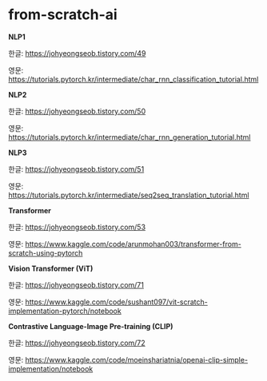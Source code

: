 # from-scratch-ai

**NLP1**

한글: https://johyeongseob.tistory.com/49

영문: https://tutorials.pytorch.kr/intermediate/char_rnn_classification_tutorial.html

**NLP2**

한글: https://johyeongseob.tistory.com/50

영문: https://tutorials.pytorch.kr/intermediate/char_rnn_generation_tutorial.html

**NLP3**

한글: https://johyeongseob.tistory.com/51

영문: https://tutorials.pytorch.kr/intermediate/seq2seq_translation_tutorial.html

**Transformer**

한글: https://johyeongseob.tistory.com/53

영문: https://www.kaggle.com/code/arunmohan003/transformer-from-scratch-using-pytorch

**Vision Transformer (ViT)**

한글: https://johyeongseob.tistory.com/71

영문: https://www.kaggle.com/code/sushant097/vit-scratch-implementation-pytorch/notebook

**Contrastive Language-Image Pre-training (CLIP)**

한글: https://johyeongseob.tistory.com/72

영문: https://www.kaggle.com/code/moeinshariatnia/openai-clip-simple-implementation/notebook
